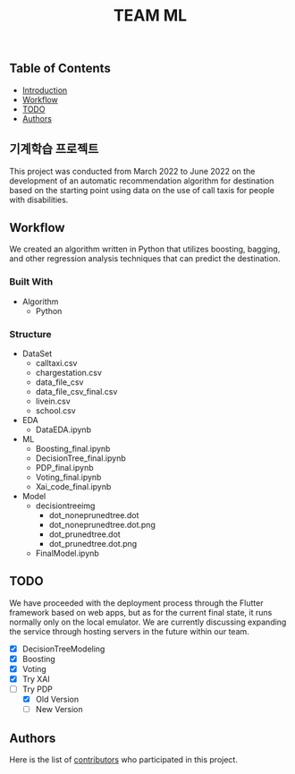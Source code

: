 <h1 align="center"> TEAM ML </h1> <br>

## Table of Contents

- [Introduction](#기계학습-프로젝트)
- [Workflow](#workflow)
- [TODO](#todo)
- [Authors](#authors)

## 기계학습 프로젝트

This project was conducted from March 2022 to June 2022 on the development of an automatic recommendation algorithm for destination based on the starting point using data on the use of call taxis for people with disabilities.

## Workflow

We created an algorithm written in Python that utilizes boosting, bagging, and other regression analysis techniques that can predict the destination.

### Built With

  * Algorithm
    * Python
### Structure
  * DataSet
    * calltaxi.csv
    * chargestation.csv
    * data_file_csv
    * data_file_csv_final.csv
    * livein.csv
    * school.csv
  * EDA
    * DataEDA.ipynb
  * ML
    * Boosting_final.ipynb
    * DecisionTree_final.ipynb
    * PDP_final.ipynb
    * Voting_final.ipynb
    * Xai_code_final.ipynb
  * Model
    * decisiontreeimg
      * dot_noneprunedtree.dot
      * dot_noneprunedtree.dot.png
      * dot_prunedtree.dot
      * dot_prunedtree.dot.png
    * FinalModel.ipynb


## TODO

We have proceeded with the deployment process through the Flutter framework based on web apps, but as for the current final state, it runs normally only on the local emulator. We are currently discussing expanding the service through hosting servers in the future within our team.
- [x] DecisionTreeModeling
- [x] Boosting
- [x] Voting
- [x] Try XAI
- [ ] Try PDP
   - [x] Old Version
   - [ ] New Version
 
## Authors

Here is the list of
[contributors](https://github.com/ChocoPytoch/BISTelligence/graphs/contributors)
who participated in this project.
